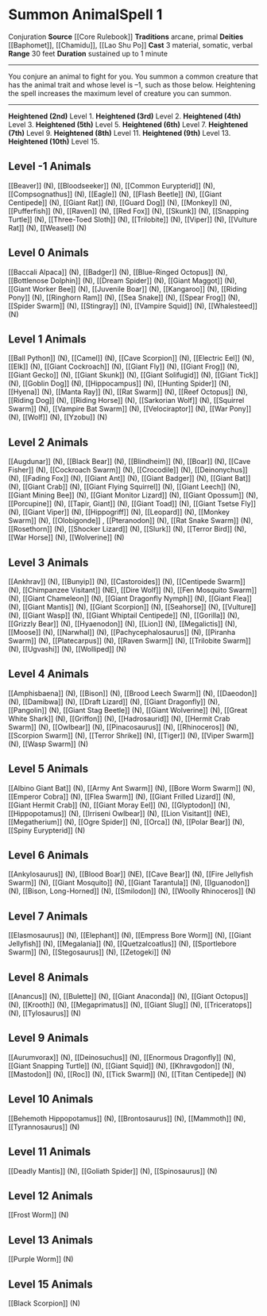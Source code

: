﻿---
actions: '[three-actions]'
area: null
bloodline: null
component:
- Material
- Somatic
- Verbal
cost: null
deity:
- '[[DATABASE/deity/Baphomet|Baphomet]]'
- '[[DATABASE/deity/Chamidu|Chamidu]]'
- '[[DATABASE/deity/Chamidu|Chamidu]]'
- '[[DATABASE/deity/Lao Shu Po|Lao Shu Po]]'
domain: null
duration: sustained up to 1 minute
element: null
heighten: 2nd, 3rd, 4th, 5th, 6th, 7th, 8th, 9th, 10th
heighten_level: 1, 2, 3, 4, 5, 6, 7, 8, 9, 10
id: '316'
lesson: null
level: '1'
mystery: null
name: Summon Animal
patron_theme: null
range: 30 feet
rarity: Common
requirement: null
saving_throw: null
school: Conjuration
source: '[[DATABASE/source/Core Rulebook|Core Rulebook]]'
target: null
tradition:
- Arcane
- Primal
trait:
- '[[DATABASE/trait/Conjuration|Conjuration]]'
trigger: null
type: Spell

---
# Summon Animal<span class="item-type">Spell 1</span>

<span class="item-trait">Conjuration</span>
**Source** [[Core Rulebook]] 
**Traditions** arcane, primal
**Deities** [[Baphomet]], [[Chamidu]], [[Lao Shu Po]]
**Cast** <span class="action-icon">3</span> material, somatic, verbal
**Range** 30 feet
**Duration** sustained up to 1 minute

---
You conjure an animal to fight for you. You summon a common creature that has the animal trait and whose level is –1, such as those below. Heightening the spell increases the maximum level of creature you can summon.

---
**Heightened (2nd)** Level 1.
**Heightened (3rd)** Level 2.
**Heightened (4th)** Level 3.
**Heightened (5th)** Level 5.
**Heightened (6th)** Level 7.
**Heightened (7th)** Level 9.
**Heightened (8th)** Level 11.
**Heightened (9th)** Level 13.
**Heightened (10th)** Level 15.

## Level -1 Animals

[[Beaver]] (N), [[Bloodseeker]] (N), [[Common Eurypterid]] (N), [[Compsognathus]] (N), [[Eagle]] (N), [[Flash Beetle]] (N), [[Giant Centipede]] (N), [[Giant Rat]] (N), [[Guard Dog]] (N), [[Monkey]] (N), [[Pufferfish]] (N), [[Raven]] (N), [[Red Fox]] (N), [[Skunk]] (N), [[Snapping Turtle]] (N), [[Three-Toed Sloth]] (N), [[Trilobite]] (N), [[Viper]] (N), [[Vulture Rat]] (N), [[Weasel]] (N)

## Level 0 Animals

[[Baccali Alpaca]] (N), [[Badger]] (N), [[Blue-Ringed Octopus]] (N), [[Bottlenose Dolphin]] (N), [[Dream Spider]] (N), [[Giant Maggot]] (N), [[Giant Worker Bee]] (N), [[Juvenile Boar]] (N), [[Kangaroo]] (N), [[Riding Pony]] (N), [[Ringhorn Ram]] (N), [[Sea Snake]] (N), [[Spear Frog]] (N), [[Spider Swarm]] (N), [[Stingray]] (N), [[Vampire Squid]] (N), [[Whalesteed]] (N)

## Level 1 Animals

[[Ball Python]] (N), [[Camel]] (N), [[Cave Scorpion]] (N), [[Electric Eel]] (N), [[Elk]] (N), [[Giant Cockroach]] (N), [[Giant Fly]] (N), [[Giant Frog]] (N), [[Giant Gecko]] (N), [[Giant Skunk]] (N), [[Giant Solifugid]] (N), [[Giant Tick]] (N), [[Goblin Dog]] (N), [[Hippocampus]] (N), [[Hunting Spider]] (N), [[Hyena]] (N), [[Manta Ray]] (N), [[Rat Swarm]] (N), [[Reef Octopus]] (N), [[Riding Dog]] (N), [[Riding Horse]] (N), [[Sarkorian Wolf]] (N), [[Squirrel Swarm]] (N), [[Vampire Bat Swarm]] (N), [[Velociraptor]] (N), [[War Pony]] (N), [[Wolf]] (N), [[Yzobu]] (N)

## Level 2 Animals

[[Augdunar]] (N), [[Black Bear]] (N), [[Blindheim]] (N), [[Boar]] (N), [[Cave Fisher]] (N), [[Cockroach Swarm]] (N), [[Crocodile]] (N), [[Deinonychus]] (N), [[Fading Fox]] (N), [[Giant Ant]] (N), [[Giant Badger]] (N), [[Giant Bat]] (N), [[Giant Crab]] (N), [[Giant Flying Squirrel]] (N), [[Giant Leech]] (N), [[Giant Mining Bee]] (N), [[Giant Monitor Lizard]] (N), [[Giant Opossum]] (N), [[Porcupine]] (N), [[Tapir, Giant]] (N), [[Giant Toad]] (N), [[Giant Tsetse Fly]] (N), [[Giant Viper]] (N), [[Hippogriff]] (N), [[Leopard]] (N), [[Monkey Swarm]] (N), [[Olobigonde]] , [[Pteranodon]] (N), [[Rat Snake Swarm]] (N), [[Rosethorn]] (N), [[Shocker Lizard]] (N), [[Slurk]] (N), [[Terror Bird]] (N), [[War Horse]] (N), [[Wolverine]] (N)

## Level 3 Animals

[[Ankhrav]] (N), [[Bunyip]] (N), [[Castoroides]] (N), [[Centipede Swarm]] (N), [[Chimpanzee Visitant]] (NE), [[Dire Wolf]] (N), [[Fen Mosquito Swarm]] (N), [[Giant Chameleon]] (N), [[Giant Dragonfly Nymph]] (N), [[Giant Flea]] (N), [[Giant Mantis]] (N), [[Giant Scorpion]] (N), [[Seahorse]] (N), [[Vulture]] (N), [[Giant Wasp]] (N), [[Giant Whiptail Centipede]] (N), [[Gorilla]] (N), [[Grizzly Bear]] (N), [[Hyaenodon]] (N), [[Lion]] (N), [[Megalictis]] (N), [[Moose]] (N), [[Narwhal]] (N), [[Pachycephalosaurus]] (N), [[Piranha Swarm]] (N), [[Platecarpus]] (N), [[Raven Swarm]] (N), [[Trilobite Swarm]] (N), [[Ugvashi]] (N), [[Wolliped]] (N)

## Level 4 Animals

[[Amphisbaena]] (N), [[Bison]] (N), [[Brood Leech Swarm]] (N), [[Daeodon]] (N), [[Damibwa]] (N), [[Draft Lizard]] (N), [[Giant Dragonfly]] (N), [[Pangolin]] (N), [[Giant Stag Beetle]] (N), [[Giant Wolverine]] (N), [[Great White Shark]] (N), [[Griffon]] (N), [[Hadrosaurid]] (N), [[Hermit Crab Swarm]] (N), [[Owlbear]] (N), [[Pinacosaurus]] (N), [[Rhinoceros]] (N), [[Scorpion Swarm]] (N), [[Terror Shrike]] (N), [[Tiger]] (N), [[Viper Swarm]] (N), [[Wasp Swarm]] (N)

## Level 5 Animals

[[Albino Giant Bat]] (N), [[Army Ant Swarm]] (N), [[Bore Worm Swarm]] (N), [[Emperor Cobra]] (N), [[Flea Swarm]] (N), [[Giant Frilled Lizard]] (N), [[Giant Hermit Crab]] (N), [[Giant Moray Eel]] (N), [[Glyptodon]] (N), [[Hippopotamus]] (N), [[Irriseni Owlbear]] (N), [[Lion Visitant]] (NE), [[Megatherium]] (N), [[Ogre Spider]] (N), [[Orca]] (N), [[Polar Bear]] (N), [[Spiny Eurypterid]] (N)

## Level 6 Animals

[[Ankylosaurus]] (N), [[Blood Boar]] (NE), [[Cave Bear]] (N), [[Fire Jellyfish Swarm]] (N), [[Giant Mosquito]] (N), [[Giant Tarantula]] (N), [[Iguanodon]] (N), [[Bison, Long-Horned]] (N), [[Smilodon]] (N), [[Woolly Rhinoceros]] (N)

## Level 7 Animals

[[Elasmosaurus]] (N), [[Elephant]] (N), [[Empress Bore Worm]] (N), [[Giant Jellyfish]] (N), [[Megalania]] (N), [[Quetzalcoatlus]] (N), [[Sportlebore Swarm]] (N), [[Stegosaurus]] (N), [[Zetogeki]] (N)

## Level 8 Animals

[[Anancus]] (N), [[Bulette]] (N), [[Giant Anaconda]] (N), [[Giant Octopus]] (N), [[Krooth]] (N), [[Megaprimatus]] (N), [[Giant Slug]] (N), [[Triceratops]] (N), [[Tylosaurus]] (N)

## Level 9 Animals

[[Aurumvorax]] (N), [[Deinosuchus]] (N), [[Enormous Dragonfly]] (N), [[Giant Snapping Turtle]] (N), [[Giant Squid]] (N), [[Khravgodon]] (N), [[Mastodon]] (N), [[Roc]] (N), [[Tick Swarm]] (N), [[Titan Centipede]] (N)

## Level 10 Animals

[[Behemoth Hippopotamus]] (N), [[Brontosaurus]] (N), [[Mammoth]] (N), [[Tyrannosaurus]] (N)

## Level 11 Animals

[[Deadly Mantis]] (N), [[Goliath Spider]] (N), [[Spinosaurus]] (N)

## Level 12 Animals

[[Frost Worm]] (N)

## Level 13 Animals

[[Purple Worm]] (N)

## Level 15 Animals

[[Black Scorpion]] (N)